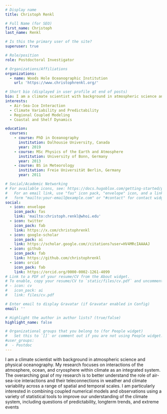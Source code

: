 ```yaml
---
# Display name
title: Christoph Renkl

# Full Name (for SEO)
first_name: Christoph
last_name: Renkl

# Is this the primary user of the site?
superuser: true

# Role/position
role: Postdoctoral Investigator

# Organizations/Affiliations
organizations:
  - name: Woods Hole Oceanographic Institution
    url: 'https://www.christophrenkl.org/'

# Short bio (displayed in user profile at end of posts)
bio: I am a climate scientist with background in atmospheric science and physical oceanography. My research focuses on interactions of the atmosphere, ocean, and cryosphere within climate as an integrated system. The overarching goal of my research is to better understand the role of air-sea-ice interactions and their teleconnections in weather and climate variability across a range of spatial and temporal scales. I am particularly interested in combining coupled numerical models and observations using a variety of statistical tools to improve our understanding of the climate system, including questions of predictability, longterm trends, and extreme events.
interests:
  - Air-Sea-Ice Interaction
  - Climate Variability and Predictability
  - Regional Coupled Modeling
  - Coastal and Shelf Dynamics

education:
  courses:
    - course: PhD in Oceanography
      institution: Dalhousie University, Canada
      year: 2019
    - course: MSc Physics of the Earth and Atmosphere
      institution: University of Bonn, Germany
      year: 2013
    - course: BS in Meteorology
      institution: Freie Universität Berlin, Germany
      year: 2011

# Social/Academic Networking
# For available icons, see: https://docs.hugoblox.com/getting-started/page-builder/#icons
#   For an email link, use "fas" icon pack, "envelope" icon, and a link in the
#   form "mailto:your-email@example.com" or "#contact" for contact widget.
social:
  - icon: envelope
    icon_pack: fas
    link: 'mailto:christoph.renkl@whoi.edu'
  - icon: twitter
    icon_pack: fab
    link: https://x.com/christophrenkl
  - icon: google-scholar
    icon_pack: ai
    link: https://scholar.google.com//citations?user=HV4MRcIAAAAJ
  - icon: github
    icon_pack: fab
    link: https://github.com/christophrenkl
  - icon: orcid
    icon_pack: fab
    link: https://orcid.org/0000-0002-1261-4099
# Link to a PDF of your resume/CV from the About widget.
# To enable, copy your resume/CV to `static/files/cv.pdf` and uncomment the lines below.
# - icon: cv
#   icon_pack: ai
#   link: files/cv.pdf

# Enter email to display Gravatar (if Gravatar enabled in Config)
email: ''

# Highlight the author in author lists? (true/false)
highlight_name: false

# Organizational groups that you belong to (for People widget)
#   Set this to `[]` or comment out if you are not using People widget.
#user_groups:
#  - Postdoc
---
```


I am a climate scientist with background in atmospheric science and physical oceanography. My research focuses on interactions of the atmosphere, ocean, and cryosphere within climate as an integrated system. The overarching goal of my research is to better understand the role of air-sea-ice interactions and their teleconnections in weather and climate variability across a range of spatial and temporal scales. I am particularly interested in combining coupled numerical models and observations using a variety of statistical tools to improve our understanding of the climate system, including questions of predictability, longterm trends, and extreme events
